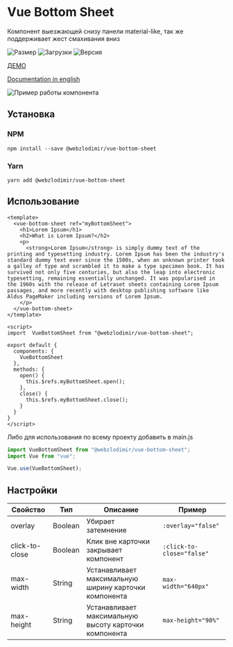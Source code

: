 # Vue Bottom Sheet

Компонент выезжающей снизу панели material-like, так же поддерживает жест смахивания вниз

![Размер](https://img.shields.io/bundlephobia/minzip/@webzlodimir/vue-bottom-sheet)
![Загрузки](https://img.shields.io/npm/dt/@webzlodimir/vue-bottom-sheet)
![Версия](https://img.shields.io/npm/v/@webzlodimir/vue-bottom-sheet)

[ДЕМО](https://webzlodimir.github.io/vue-bottom-sheet-demo/)

[Documentation in english](https://github.com/webzlodimir/vue-bottom-sheet/blob/master/README.MD)

![Пример работы компонента](https://anyprinter.ru/example.gif?v=1.1.1)

## Установка

### NPM

`npm install --save @webzlodimir/vue-bottom-sheet`

### Yarn

`yarn add @webzlodimir/vue-bottom-sheet`

## Использование

```vue
<template>
  <vue-bottom-sheet ref="myBottomSheet">
    <h1>Lorem Ipsum</h1>
    <h2>What is Lorem Ipsum?</h2>
    <p>
      <strong>Lorem Ipsum</strong> is simply dummy text of the printing and typesetting industry. Lorem Ipsum has been the industry's standard dummy text ever since the 1500s, when an unknown printer took a galley of type and scrambled it to make a type specimen book. It has survived not only five centuries, but also the leap into electronic typesetting, remaining essentially unchanged. It was popularised in the 1960s with the release of Letraset sheets containing Lorem Ipsum passages, and more recently with desktop publishing software like Aldus PageMaker including versions of Lorem Ipsum.
    </p>
  </vue-bottom-sheet>
</template>

<script>
import  VueBottomSheet from "@webzlodimir/vue-bottom-sheet";

export default {
  components: {
    VueBottomSheet
  },
  methods: {
    open() {
      this.$refs.myBottomSheet.open();
    },
    close() {
      this.$refs.myBottomSheet.close();
    }
  }
}
</script>
```

Либо для использования по всему проекту добавить в main.js
```js
import VueBottomSheet from "@webzlodimir/vue-bottom-sheet";
import Vue from "vue";

Vue.use(VueBottomSheet);
```

## Настройки

| Свойство  | Тип | Описание | Пример |
| ------------- | ------------- | ------------- | ------------- |
| overlay  | Boolean  | Убирает затемнение  | `:overlay="false"` |
| click-to-close  | Boolean  | Клик вне карточки закрывает компонент  | `:click-to-close="false"` |
| max-width  | String  | Устанавливает максимальную ширину карточки компонента  | `max-width="640px"` |
| max-height  | String  | Устанавливает максимальную высоту карточки компонента  | `max-height="90%"` |
